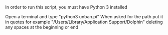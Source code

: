 In order to run this script, you must have Python 3 installed

Open a terminal and type "python3 unban.pi"
When asked for the path put it in quotes for example "/Users/Library/Application Support/Dolphin" deleting any spaces at the beginning or end
